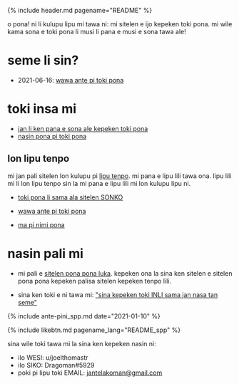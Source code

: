{% include header.md pagename="README" %}



<span class="spp">o pona! ni li kulupu lipu mi tawa ni: mi sitelen e ijo kepeken toki pona. mi wile kama sona e toki pona li musi li pana e musi e sona tawa ale!</span>

# <span class="spp">seme li sin?</span>

- <span class="spp"><span class="sppdef">2021-06-16</span>: [wawa ante pi toki pona](https://joelthomastr.github.io/tokipona/wawa-pi-toki-pona_spp)</span>

# <span class="spp">toki insa mi</span>

- <span class="spp">[jan li ken pana e sona ale kepeken toki pona](https://joelthomastr.github.io/tokipona/pana-sona-ale_spp)</span>
- <span class="spp">[nasin pona pi toki pona](https://joelthomastr.github.io/tokipona/nasin-pona-pi-toki-pona_spp)</span>

## <span class="spp">lon lipu tenpo</span>

<span class="spp">mi jan pali sitelen lon kulupu pi [lipu tenpo](https://liputenpo.org/). mi pana e lipu lili tawa ona. lipu lili mi li lon lipu tenpo sin la mi pana e lipu lili mi lon kulupu lipu ni.</span>

- <span class="spp">[toki pona li sama ala sitelen SONKO](https://joelthomastr.github.io/tokipona/sitelen-sonko_spp)</span>
- <span class="spp">[wawa ante pi toki pona](https://joelthomastr.github.io/tokipona/wawa-pi-toki-pona_spp)</span>


- <span class="spp">[ma pi nimi pona](https://joelthomastr.github.io/tokipona/ma-pi-nimi-pona-1_spp)</span>

# <span class="spp">nasin pali mi</span>

- <span class="spp">mi pali e [sitelen pona pona luka](https://joelthomastr.github.io/tokipona/sitelen-pona-pona-luka_spp). kepeken ona la sina ken sitelen e sitelen pona pona kepeken palisa sitelen kepeken tenpo lili.</span>

- <span class="spp">sina ken toki e ni tawa mi:  ["sina kepeken toki INLI sama jan nasa tan seme"](https://joelthomastr.github.io/tokipona/kepeken-pi-toki-inli_spp)</span>

{% include ante-pini_spp.md date="2021-01-10" %}

{% include likebtn.md pagename_lang="README_spp" %}

<span class="spp">sina wile toki tawa mi la sina ken kepeken nasin ni:</span>
- <span class="spp">ilo WESI: <span class="sppdef">u/joelthomastr</span></span>
- <span class="spp">ilo SIKO: <span class="sppdef">Dragoman#5929</span></span>
- <span class="spp">poki pi lipu toki EMAIL: <span class="sppdef">jantelakoman@gmail.com</span></span>

